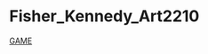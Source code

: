 # Fisher_Kennedy_Art2210
[GAME](https://kfish247.github.io/Fisher_Kennedy_Art2210/Fisher_Kennedy_Art2210_Game_Fall2019/Game_Project.html)
